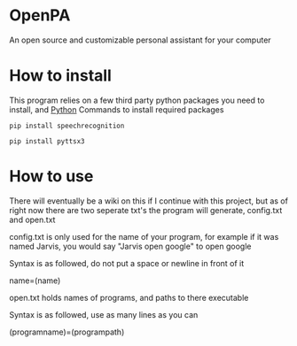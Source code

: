 # OpenPA
An open source and customizable personal assistant for your computer

# How to install
This program relies on a few third party python packages you need to install, and [Python](https://www.python.org/downloads/)
Commands to install required packages

`pip install speechrecognition`

`pip install pyttsx3`

# How to use
There will eventually be a wiki on this if I continue with this project, but as of right now there are two seperate txt's the program will generate, config.txt and open.txt


config.txt is only used for the name of your program, for example if it was named Jarvis, you would say "Jarvis open google" to open google

Syntax is as followed, do not put a space or newline in front of it

name=(name)


open.txt holds names of programs, and paths to there executable

Syntax is as followed, use as many lines as you can

(programname)=(programpath)
